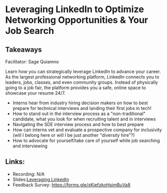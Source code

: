 # Leveraging LinkedIn to Optimize Networking Opportunities & Your Job Search

## Takeaways
Facilitator: Sage Quiamno

Learn how you can strategically leverage LinkedIn to advance your career. As the largest professional networking platform, LinkedIn connects you to leaders, jobs, classes, and even community groups. Instead of physically going to a job fair, the platform provides you a safe, online space to showcase your resume 24/7. 

- Interns hear from industry hiring decision makers on how to best prepare for technical interviews and landing their first jobs in tech!
- How to stand out in the interview process as a "non-traditional" candidate, what you look for when recruiting talent and in interviews
- Navigating the SDE interview process and how to best prepare
- How can interns vet and evaluate a prospective company for inclusivity (will I belong here or will I be just another "diversity hire"?)
- How to advocate for yourself/take care of yourself while job searching and interviewing

## Links:
- Recording: N/A
- Slides:[Leveraging LinkedIn](file:///Users/leonnalee/Downloads/LinkedIn%20Presentation%20-%20Sage%20Quiamno%20(1).pdf)
- Feedback Survey: https://forms.gle/xKjefzkoHsjmBuVa8
